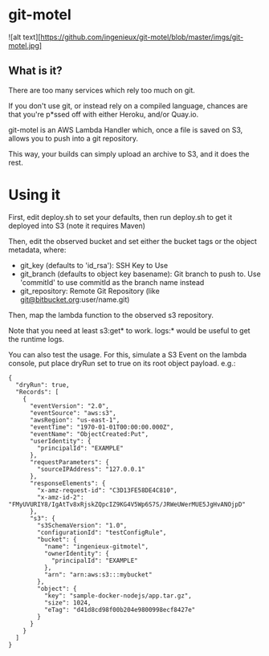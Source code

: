 # git-motel

![alt text][https://github.com/ingenieux/git-motel/blob/master/imgs/git-motel.jpg]

## What is it?

There are too many services which rely too much on git. 

If you don't use git, or instead rely on a compiled language, chances are that you're p*ssed off with either
Heroku, and/or Quay.io.

git-motel is an AWS Lambda Handler which, once a file is saved on S3, allows you to push into a git repository.

This way, your builds can simply upload an archive to S3, and it does the rest.

# Using it

First, edit deploy.sh to set your defaults, then run deploy.sh to get it deployed into S3 (note it requires Maven)

Then, edit the observed bucket and set either the bucket tags or the object metadata, where:

  * git_key (defaults to 'id_rsa'): SSH Key to Use
  * git_branch (defaults to object key basename): Git branch to push to. Use 'commitId' to use commitId as the branch name instead
  * git_repository: Remote Git Repository (like git@bitbucket.org:user/name.git)

Then, map the lambda function to the observed s3 repository. 

Note that you need at least s3:get* to work. logs:* would be useful to get the runtime logs.

You can also test the usage. For this, simulate a S3 Event on the lambda console, put place dryRun set to true on its root object payload. e.g.:

```
{
  "dryRun": true,
  "Records": [
    {
      "eventVersion": "2.0",
      "eventSource": "aws:s3",
      "awsRegion": "us-east-1",
      "eventTime": "1970-01-01T00:00:00.000Z",
      "eventName": "ObjectCreated:Put",
      "userIdentity": {
        "principalId": "EXAMPLE"
      },
      "requestParameters": {
        "sourceIPAddress": "127.0.0.1"
      },
      "responseElements": {
        "x-amz-request-id": "C3D13FE58DE4C810",
        "x-amz-id-2": "FMyUVURIY8/IgAtTv8xRjskZQpcIZ9KG4V5Wp6S7S/JRWeUWerMUE5JgHvANOjpD"
      },
      "s3": {
        "s3SchemaVersion": "1.0",
        "configurationId": "testConfigRule",
        "bucket": {
          "name": "ingenieux-gitmotel",
          "ownerIdentity": {
            "principalId": "EXAMPLE"
          },
          "arn": "arn:aws:s3:::mybucket"
        },
        "object": {
          "key": "sample-docker-nodejs/app.tar.gz",
          "size": 1024,
          "eTag": "d41d8cd98f00b204e9800998ecf8427e"
        }
      }
    }
  ]
}
```
